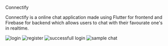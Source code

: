Connectify

Connectify is a online chat application made using Flutter for frontend and Firebase for backend which allows users to chat with their favourate one's in realtime.



![login](https://github.com/satvik2607-sharma/ChatAppFlutter/assets/85659670/60141c73-86b3-4194-af01-643dc462527d)
![register](https://github.com/satvik2607-sharma/ChatAppFlutter/assets/85659670/95054e72-5198-4b96-af1c-03cd09f9917e)
![successfull login](https://github.com/satvik2607-sharma/ChatAppFlutter/assets/85659670/6f1319e8-4a13-475c-9fc3-eb3206148fdf)
![sample chat](https://github.com/satvik2607-sharma/ChatAppFlutter/assets/85659670/7502b8b8-a369-49cb-883d-d0980cfebea3)
